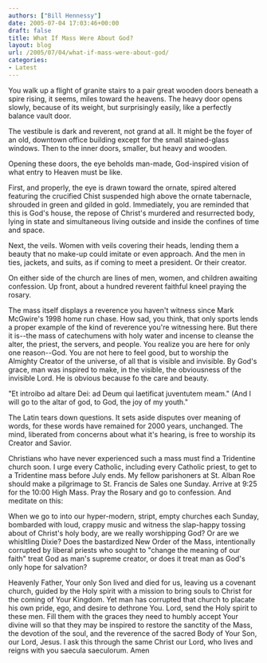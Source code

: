```yaml
---
authors: ["Bill Hennessy"]
date: 2005-07-04 17:03:46+00:00
draft: false
title: What If Mass Were About God?
layout: blog
url: /2005/07/04/what-if-mass-were-about-god/
categories:
- Latest
---
```


You walk up a flight of granite stairs to a pair great wooden doors beneath a spire rising, it seems, miles toward the heavens.  The heavy door opens slowly, because of its weight, but surprisingly easily, like a perfectly balance vault door.

The vestibule is dark and reverent, not grand at all.  It might be the foyer of an old, downtown office building except for the small stained-glass windows.  Then to the inner doors, smaller, but heavy and wooden.

Opening these doors, the eye beholds man-made, God-inspired vision of what entry to Heaven must be like.

First, and properly, the eye is drawn toward the ornate, spired altered featuring the crucified Chist suspended high above the ornate tabernacle, shrouded in green and gilded in gold.  Immediately, you are reminded that this is God's house, the repose of Christ's murdered and resurrected body, lying in state and simultaneous living outside and inside the confines of time and space.

Next, the veils.  Women with veils covering their heads, lending them a beauty that no make-up could imitate or even approach.  And the men in ties, jackets, and suits, as if coming to meet a president.  Or their creator.

On either side of the church are lines of men, women, and children awaiting confession.  Up front, about a hundred reverent faithful kneel praying the rosary.

The mass itself displays a reverence you haven't witness since Mark McGwire's 1998 home run chase.  How sad, you think, that only sports lends a proper example of the kind of reverence you're witnessing here.   But there it is--the mass of catechumens with holy water and incense to cleanse the alter, the priest, the servers, and people.   You realize you are here for only one reason--God.  You are not here to feel good, but to worship the Almighty Creator of the universe, of all that is visible and invisible.  By God's grace, man was inspired to make, in the visible, the obviousness of the invisible Lord.  He is obvious because fo the care and beauty.

"Et introibo ad altare Dei: ad Deum qui laetificat juventutem meam."  (And I will go to the altar of god, to God, the joy of my youth."

The Latin tears down questions.  It sets aside disputes over meaning of words, for these words have remained for 2000 years, unchanged.  The mind, liberated from concerns about what it's hearing, is free to worship its Creator and Savior.

Christians who have never experienced such a mass must find a Tridentine church soon.   I urge every Catholic, including every Catholic priest, to get to a Tridentine mass before July ends.  My fellow parishoners at St. Alban Roe should make a pilgrimage to St. Francis de Sales one Sunday.  Arrive at 9:25 for the 10:00 High Mass.  Pray the Rosary and go to confession.   And meditate on this:

When we go to into our hyper-modern, stript, empty churches each Sunday, bombarded with loud, crappy music and witness the slap-happy tossing about of Christ's holy body, are we really worshipping God?  Or are we whisltling Dixie?  Does the bastardized New Order of the Mass, intentionally corrupted by liberal priests who sought to "change the meaning of our faith" treat God as man's supreme creator, or does it treat man as God's only hope for salvation?

Heavenly Father, Your only Son lived and died for us, leaving us a covenant church, guided by the Holy spirit with a mission to bring souls to Christ for the coming of Your Kingdom.  Yet man has corrupted that church to placate his own pride, ego, and desire to dethrone You.  Lord, send the Holy spirit to these men.  Fill them with the graces they need to humbly accept Your divine will so that they may be inspired to restore the sanctity of the Mass, the devotion of the soul, and the reverence of the sacred Body of Your Son, our Lord, Jesus.  I ask this through the same Christ our Lord, who lives and reigns with you saecula saeculorum. Amen
